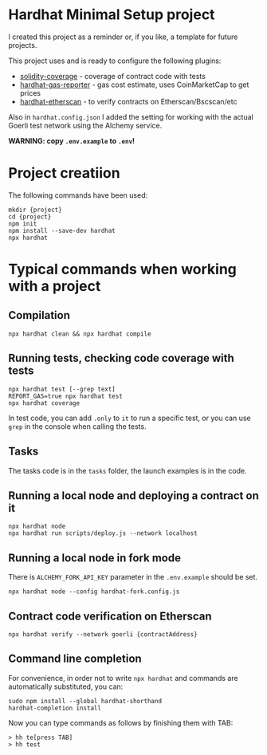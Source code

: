 # Hardhat Minimal Setup project

I created this project as a reminder or, if you like, a template for future projects.

This project uses and is ready to configure the following plugins:

* [solidity-coverage](https://www.npmjs.com/package/solidity-coverage) - coverage of contract code with tests
* [hardhat-gas-reporter](https://www.npmjs.com/package/hardhat-gas-reporter) - gas cost estimate, uses CoinMarketCap to get prices
* [hardhat-etherscan](https://www.npmjs.com/package/@nomiclabs/hardhat-etherscan) - to verify contracts on Etherscan/Bscscan/etc

Also in `hardhat.config.json` I added the setting for working with the actual Goerli test network using the Alchemy service.

**WARNING: copy `.env.example` to `.env`!**

# Project creatiion

The following commands have been used:

```console
mkdir {project}
cd {project}
npm init
npm install --save-dev hardhat
npx hardhat
```

# Typical commands when working with a project

## Compilation

```console
npx hardhat clean && npx hardhat compile
```

## Running tests, checking code coverage with tests

```console
npx hardhat test [--grep text]
REPORT_GAS=true npx hardhat test
npx hardhat coverage
```

In test code, you can add `.only` to `it` to run a specific test, or you can use `grep` in the console when calling the tests.

## Tasks

The tasks code is in the `tasks` folder, the launch examples is in the code.


## Running a local node and deploying a contract on it

```
npx hardhat node
npx hardhat run scripts/deploy.js --network localhost
```

## Running a local node in fork mode

There is `ALCHEMY_FORK_API_KEY` parameter in the `.env.example` should be set.

```
npx hardhat node --config hardhat-fork.config.js
```

## Contract code verification on Etherscan

```console
npx hardhat verify --network goerli {contractAddress}
```

## Command line completion

For convenience, in order not to write `npx hardhat` and commands are automatically substituted, you can:

```console
sudo npm install --global hardhat-shorthand
hardhat-completion install
```

Now you can type commands as follows by finishing them with TAB:

```console
> hh te[press TAB]
> hh test
```